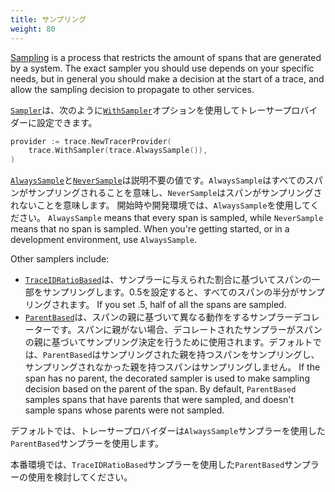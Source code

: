 ```yaml
---
title: サンプリング
weight: 80
---
```


[Sampling](/docs/concepts/sampling/) is a process that restricts the amount of
spans that are generated by a system. The exact sampler you should use depends
on your specific needs, but in general you should make a decision at the start
of a trace, and allow the sampling decision to propagate to other services.

[`Sampler`](https://pkg.go.dev/go.opentelemetry.io/otel/sdk/trace#Sampler)は、次のように[`WithSampler`](https://pkg.go.dev/go.opentelemetry.io/otel/sdk/trace#WithSampler)オプションを使用してトレーサープロバイダーに設定できます。

```go
provider := trace.NewTracerProvider(
    trace.WithSampler(trace.AlwaysSample()),
)
```

[`AlwaysSample`](https://pkg.go.dev/go.opentelemetry.io/otel/sdk/trace#AlwaysSample)と[`NeverSample`](https://pkg.go.dev/go.opentelemetry.io/otel/sdk/trace#NeverSample)は説明不要の値です。`AlwaysSample`はすべてのスパンがサンプリングされることを意味し、`NeverSample`はスパンがサンプリングされないことを意味します。
開始時や開発環境では、`AlwaysSample`を使用してください。 `AlwaysSample` means that every span is sampled,
while `NeverSample` means that no span is sampled. When you're getting started,
or in a development environment, use `AlwaysSample`.

Other samplers include:

- [`TraceIDRatioBased`](https://pkg.go.dev/go.opentelemetry.io/otel/sdk/trace#TraceIDRatioBased)は、サンプラーに与えられた割合に基づいてスパンの一部をサンプリングします。0.5を設定すると、すべてのスパンの半分がサンプリングされます。
  If you set .5, half of all the spans are sampled.
- [`ParentBased`](https://pkg.go.dev/go.opentelemetry.io/otel/sdk/trace#ParentBased)は、スパンの親に基づいて異なる動作をするサンプラーデコレーターです。スパンに親がない場合、デコレートされたサンプラーがスパンの親に基づいてサンプリング決定を行うために使用されます。デフォルトでは、`ParentBased`はサンプリングされた親を持つスパンをサンプリングし、サンプリングされなかった親を持つスパンはサンプリングしません。 If the span has no parent, the decorated sampler is used to make
  sampling decision based on the parent of the span. By default, `ParentBased`
  samples spans that have parents that were sampled, and doesn't sample spans
  whose parents were not sampled.

デフォルトでは、トレーサープロバイダーは`AlwaysSample`サンプラーを使用した`ParentBased`サンプラーを使用します。

本番環境では、`TraceIDRatioBased`サンプラーを使用した`ParentBased`サンプラーの使用を検討してください。

